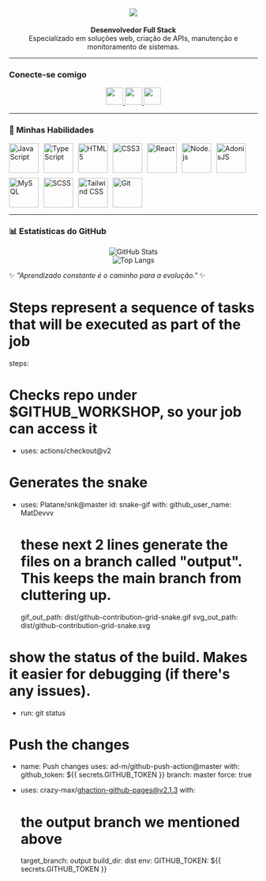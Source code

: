 <h1 align="center">
<img src="https://readme-typing-svg.herokuapp.com/?font=Righteous&size=35&center=true&vCenter=true&width=500&height=70&duration=4000&lines=olá!+👋;+me+chamo+Mateus!;" />
</h1>

<p align="center">
  <strong>Desenvolvedor Full Stack</strong> <br>
  Especializado em soluções web, criação de APIs, manutenção e monitoramento de sistemas.
</p>

---

### Conecte-se comigo

<p align="center">
  <a href="mailto:matttdev@outlook.com">
    <img src="https://img.shields.io/badge/-Email-E94D5F?style=for-the-badge&logo=microsoft-outlook&logoColor=white" height="35">
  </a>
  <a href="https://www.linkedin.com/in/matttdev/">
    <img src="https://img.shields.io/badge/-LinkedIn-30A3DC?style=for-the-badge&logo=linkedin&logoColor=white" height="35">
  </a>
  <a href="https://discord.com/users/mt_ninja">
    <img src="https://img.shields.io/badge/-Discord-7289DA?style=for-the-badge&logo=discord&logoColor=white" height="35">
  </a>
</p>

---

### 🚀 Minhas Habilidades

<p align="left" style="display: flex; flex-wrap: wrap; gap: 10px;">
  <img src="https://cdn.jsdelivr.net/gh/devicons/devicon/icons/javascript/javascript-original.svg" alt="JavaScript" height="60" title="JavaScript">
  <img src="https://cdn.jsdelivr.net/gh/devicons/devicon/icons/typescript/typescript-original.svg" alt="TypeScript" height="60" title="TypeScript">
  <img src="https://cdn.jsdelivr.net/gh/devicons/devicon/icons/html5/html5-original.svg" alt="HTML5" height="60" title="HTML5">
  <img src="https://cdn.jsdelivr.net/gh/devicons/devicon/icons/css3/css3-original.svg" alt="CSS3" height="60" title="CSS3">
  <img src="https://cdn.jsdelivr.net/gh/devicons/devicon/icons/react/react-original.svg" alt="React" height="60" title="React">
  <img src="https://cdn.jsdelivr.net/gh/devicons/devicon/icons/nodejs/nodejs-original.svg" alt="Node.js" height="60" title="Node.js">
  <img src="https://cdn.jsdelivr.net/gh/devicons/devicon/icons/adonisjs/adonisjs-original.svg" alt="AdonisJS" height="60" title="AdonisJS">
  <img src="https://cdn.jsdelivr.net/gh/devicons/devicon/icons/mysql/mysql-original.svg" alt="MySQL" height="60" title="MySQL">
  <img src="https://cdn.jsdelivr.net/gh/devicons/devicon/icons/sass/sass-original.svg" alt="SCSS" height="60" title="SCSS">
  <img src="https://cdn.jsdelivr.net/gh/devicons/devicon/icons/tailwindcss/tailwindcss-original.svg" alt="Tailwind CSS" height="60" title="Tailwind CSS">
  <img src="https://cdn.jsdelivr.net/gh/devicons/devicon/icons/git/git-original.svg" alt="Git" height="60" title="Git">
</p>

---

### 📊 Estatísticas do GitHub

<p align="center">
  <img src="https://github-readme-stats.vercel.app/api?username=MatDevvv&theme=transparent&bg_color=000&border_color=30A3DC&show_icons=true&icon_color=30A3DC&title_color=E94D5F&text_color=FFF" alt="GitHub Stats">
  <br>
  <img src="https://github-readme-stats-git-masterrstaa-rickstaa.vercel.app/api/top-langs/?username=MatDevvv&layout=compact&bg_color=000&border_color=30A3DC&title_color=E94D5F&text_color=FFF" alt="Top Langs">
</p>



✨ _"Aprendizado constante é o caminho para a evolução."_ ✨
# Steps represent a sequence of tasks that will be executed as part of the job
steps:

# Checks repo under $GITHUB_WORKSHOP, so your job can access it
  - uses: actions/checkout@v2

# Generates the snake  
  - uses: Platane/snk@master
    id: snake-gif
    with:
      github_user_name: MatDevvv
      # these next 2 lines generate the files on a branch called "output". This keeps the main branch from cluttering up.
      gif_out_path: dist/github-contribution-grid-snake.gif
      svg_out_path: dist/github-contribution-grid-snake.svg

 # show the status of the build. Makes it easier for debugging (if there's any issues).
  - run: git status

  # Push the changes
  - name: Push changes
    uses: ad-m/github-push-action@master
    with:
      github_token: ${{ secrets.GITHUB_TOKEN }}
      branch: master
      force: true

  - uses: crazy-max/ghaction-github-pages@v2.1.3
    with:
      # the output branch we mentioned above
      target_branch: output
      build_dir: dist
    env:
      GITHUB_TOKEN: ${{ secrets.GITHUB_TOKEN }}
